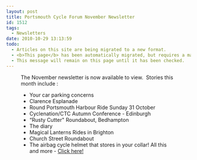 ```yaml
---
layout: post
title: Portsmouth Cycle Forum November Newsletter
id: 1512
tags:
  - Newsletters
date: 2010-10-29 13:13:59
todo:
  - Articles on this site are being migrated to a new format.
  - <b>This page</b> has been automatically migrated, but requires a manual check-&amp;-tune to ensure the format and links all work as expected.
  - This message will remain on this page until it has been checked.
---
```


<figure id="attachment_1508" align="alignright" width="181" caption="Cyclists on Clarence Esplanade, Southsea"][![Cyclists on Clarence Esplanade, Southsea](http://www.pompeybug.co.uk/wp-content/uploads/2010/10/sfcr2-overhang-and-cycl-200.jpg "sfcr2 overhang and cycl 200")](http://www.pompeybug.co.uk/wp-content/uploads/2010/10/sfcr2-overhang-and-cycl-200.jpg)</figure>

The November newsletter is now available to view.  Stories this month include :

*   Your car parking concerns
*   Clarence Esplanade
*   Round Portsmouth Harbour Ride Sunday 31 October
*   Cyclenation/CTC Autumn Conference - Edinburgh
*   “Rusty Cutter" Roundabout, Bedhampton
*   The diary
*   Magical Lanterns Rides in Brighton
*   Church Street Roundabout
*   The airbag cycle helmet that stores in your collar!
All this and more - [Click here!](http://www.pompeybug.co.uk/wp-content/uploads/2010/10/PCF-Newsletter-November-2010.htm "PCF November 2010 Newsletter")
